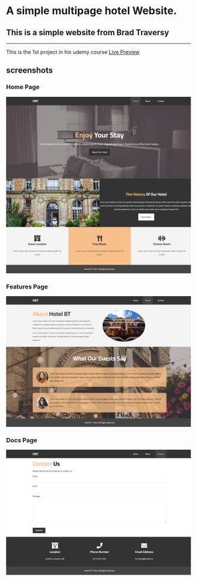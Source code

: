 # A simple multipage hotel Website.

## This is a simple website from **Brad Traversy**

---

This is the 1st project in his udemy course
[Live Preview](https://mohammedghazaly.github.io/Hotel-Website/index.html)

## screenshots

### Home Page

![Home Page](./imgs/home-screenshot.png)

### Features Page

![About Page](./imgs/about-screenshot.png)

### Docs Page

![Contact Page](./imgs/contact-screenshot.png)
